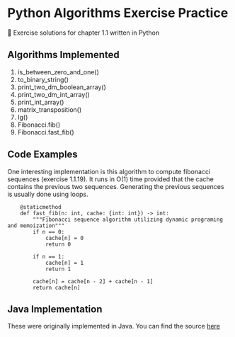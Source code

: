 # Python Algorithms Exercise Practice
🐍 Exercise solutions for chapter 1.1 written in Python

## Algorithms Implemented
1. is_between_zero_and_one()
2. to_binary_string()
3. print_two_dm_boolean_array()
4. print_two_dm_int_array()
5. print_int_array()
6. matrix_transposition()
7. lg()
8. Fibonacci.fib()
9. Fibonacci.fast_fib()

## Code Examples
One interesting implementation is this algorithm to compute fibonacci sequences (exercise 1.1.19). It runs in O(1) time provided that the cache contains the previous two sequences. Generating the previous sequences is usually done using loops.
```python3
    @staticmethod
    def fast_fib(n: int, cache: {int: int}) -> int:
        """Fibonacci sequence algorithm utilizing dynamic programing and memoization"""
        if n == 0:
            cache[n] = 0
            return 0

        if n == 1:
            cache[n] = 1
            return 1

        cache[n] = cache[n - 2] + cache[n - 1]
        return cache[n]
```

## Java Implementation
These were originally implemented in Java. You can find the source [here](https://github.com/dev-xero/java-algorithms-exercise-practice)
